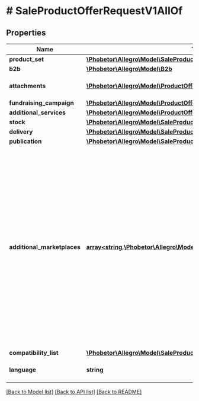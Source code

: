 # # SaleProductOfferRequestV1AllOf

## Properties

Name | Type | Description | Notes
------------ | ------------- | ------------- | -------------
**product_set** | [**\Phobetor\Allegro\Model\SaleProductOfferRequestV1AllOfProductSetInner[]**](SaleProductOfferRequestV1AllOfProductSetInner.md) |  | [optional]
**b2b** | [**\Phobetor\Allegro\Model\B2b**](B2b.md) |  | [optional]
**attachments** | [**\Phobetor\Allegro\Model\ProductOfferAttachmentInner[]**](ProductOfferAttachmentInner.md) | An array of offer attachments. | [optional]
**fundraising_campaign** | [**\Phobetor\Allegro\Model\ProductOfferFundraisingCampaignRequest**](ProductOfferFundraisingCampaignRequest.md) |  | [optional]
**additional_services** | [**\Phobetor\Allegro\Model\ProductOfferAdditionalServicesRequest**](ProductOfferAdditionalServicesRequest.md) |  | [optional]
**stock** | [**\Phobetor\Allegro\Model\SaleProductOffersRequestStock**](SaleProductOffersRequestStock.md) |  |
**delivery** | [**\Phobetor\Allegro\Model\SaleProductOfferRequestV1AllOfDelivery**](SaleProductOfferRequestV1AllOfDelivery.md) |  | [optional]
**publication** | [**\Phobetor\Allegro\Model\SaleProductOfferPublicationRequest**](SaleProductOfferPublicationRequest.md) |  | [optional]
**additional_marketplaces** | [**array<string,\Phobetor\Allegro\Model\AdditionalMarketplacesRequestValue>**](AdditionalMarketplacesRequestValue.md) | Selected information about the offer in each additional service. This field does not contain information about the base marketplace of the offer.&lt;br/&gt; Possible values of &#x60;marketplaceId&#x60; can be obtained from &#x60;GET /marketplaces&#x60; resource.&lt;/br&gt; See [Allegro foreign marketplaces](https://developer.allegro.pl/tutorials/listing-and-managing-offers-on-foreign-marketplaces-7GndGjeAATn) for more details regarding this field. | [optional]
**compatibility_list** | [**\Phobetor\Allegro\Model\SaleProductOfferRequestV1AllOfCompatibilityList**](SaleProductOfferRequestV1AllOfCompatibilityList.md) |  | [optional]
**language** | **string** | Declared base language of the offer. | [optional]

[[Back to Model list]](../../README.md#models) [[Back to API list]](../../README.md#endpoints) [[Back to README]](../../README.md)
